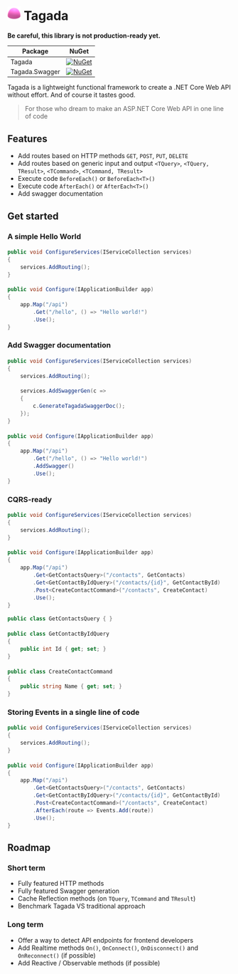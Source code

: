 # <span style="margin-bottom: -5px;"><img src="https://github.com/Odonno/tagada/blob/master/Images/tagada.png?raw=true" width="30" height="30" /></span> Tagada

**Be careful, this library is not production-ready yet.**

| Package        | NuGet                                                                                                         |
|----------------|---------------------------------------------------------------------------------------------------------------|
| Tagada         | [![NuGet](https://img.shields.io/nuget/v/Tagada.svg)](https://www.nuget.org/packages/Tagada/)                 |
| Tagada.Swagger | [![NuGet](https://img.shields.io/nuget/v/Tagada.Swagger.svg)](https://www.nuget.org/packages/Tagada.Swagger/) |

Tagada is a lightweight functional framework to create a .NET Core Web API without effort. And of course it tastes good.

> For those who dream to make an ASP.NET Core Web API in one line of code

## Features

* Add routes based on HTTP methods `GET`, `POST`, `PUT`, `DELETE`
* Add routes based on generic input and output `<TQuery>`, `<TQuery, TResult>`, `<TCommand>`, `<TCommand, TResult>`
* Execute code `BeforeEach()` or `BeforeEach<T>()`
* Execute code `AfterEach()` or `AfterEach<T>()`
* Add swagger documentation

## Get started

### A simple Hello World

```csharp
public void ConfigureServices(IServiceCollection services)
{
    services.AddRouting();
}

public void Configure(IApplicationBuilder app)
{
    app.Map("/api")
        .Get("/hello", () => "Hello world!")
        .Use();
}
```

### Add Swagger documentation

```csharp
public void ConfigureServices(IServiceCollection services)
{
    services.AddRouting();

    services.AddSwaggerGen(c =>
    {
        c.GenerateTagadaSwaggerDoc();
    });
}

public void Configure(IApplicationBuilder app)
{
    app.Map("/api")
        .Get("/hello", () => "Hello world!")
        .AddSwagger()
        .Use();
}
```

### CQRS-ready

```csharp
public void ConfigureServices(IServiceCollection services)
{
    services.AddRouting();
}

public void Configure(IApplicationBuilder app)
{
    app.Map("/api")
        .Get<GetContactsQuery>("/contacts", GetContacts)
        .Get<GetContactByIdQuery>("/contacts/{id}", GetContactById)
        .Post<CreateContactCommand>("/contacts", CreateContact)
        .Use();
}
```

```csharp
public class GetContactsQuery { }

public class GetContactByIdQuery
{
    public int Id { get; set; }
}

public class CreateContactCommand
{
    public string Name { get; set; }
}
```

### Storing Events in a single line of code

```csharp
public void ConfigureServices(IServiceCollection services)
{
    services.AddRouting();
}

public void Configure(IApplicationBuilder app)
{
    app.Map("/api")
        .Get<GetContactsQuery>("/contacts", GetContacts)
        .Get<GetContactByIdQuery>("/contacts/{id}", GetContactById)
        .Post<CreateContactCommand>("/contacts", CreateContact)
        .AfterEach(route => Events.Add(route))
        .Use();
}
```

## Roadmap

### Short term

* Fully featured HTTP methods
* Fully featured Swagger generation
* Cache Reflection methods (on `TQuery`, `TCommand` and `TResult`)
* Benchmark Tagada VS traditional approach

### Long term

* Offer a way to detect API endpoints for frontend developers
* Add Realtime methods `On()`, `OnConnect()`, `OnDisconnect()` and `OnReconnect()` (if possible)
* Add Reactive / Observable methods (if possible)
